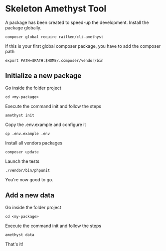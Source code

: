 # Skeleton Amethyst Tool

A package has been created to speed-up the development. Install the package globally.

    composer global require railken/cli-amethyst
    
If this is your first global composer package, you have to add the composer path

    export PATH=$PATH:$HOME/.composer/vendor/bin

## Initialize a new package

Go inside the folder project
	
	cd <my-package>
    
Execute the command init and follow the steps

    amethyst init
    
Copy the .env.example and configure it

    cp .env.example .env
    
Install all vendors packages
    
    composer update
    
Launch the tests

    ./vendor/bin/phpunit

You're now good to go.

## Add a new data

Go inside the folder project
	
	cd <my-package>
    
Execute the command init and follow the steps

    amethyst data
    
That's it!